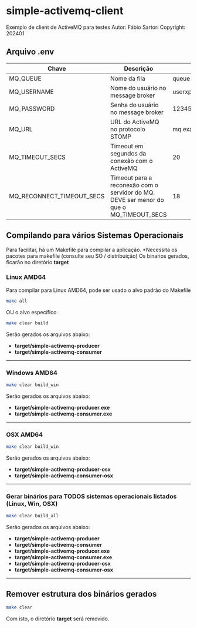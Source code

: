 # simple-activemq-client
Exemplo de client de ActiveMQ para testes
Autor: Fábio Sartori
Copyright: 202401

## Arquivo .env

| Chave | Descrição                                     | Exemplo |
|-------|-----------------------------------------------|---------|
| MQ_QUEUE | Nome da fila                                  | queue-teste |
| MQ_USERNAME | Nome do usuário no message broker             | userxpto |
| MQ_PASSWORD | Senha do usuário no message broker            | 123456 |
| MQ_URL | URL do ActiveMQ no protocolo STOMP            | mq.example.com:61613 |
| MQ_TIMEOUT_SECS | Timeout em segundos da conexão com o ActiveMQ | 20 |
| MQ_RECONNECT_TIMEOUT_SECS | Timeout para a reconexão com o servidor do MQ. DEVE ser menor do que o MQ_TIMEOUT_SECS | 18 | 



## Compilando para vários Sistemas Operacionais
Para facilitar, há um Makefile para compilar a aplicação.
*Necessita os pacotes para makefile (consulte seu SO / distribuição)
Os binarios gerados, ficarão no diretório **target**

### Linux AMD64
Para compilar para Linux AMD64, pode ser usado o alvo padrão do Makefile 

```bash
make all
```

OU o alvo específico.

```bash
make clear build
```

Serão gerados os arquivos abaixo:

- **target/simple-activemq-producer**
- **target/simple-activemq-consumer**

---
### Windows AMD64
```bash
make clear build_win
```

Serão gerados os arquivos abaixo:

- **target/simple-activemq-producer.exe**
- **target/simple-activemq-consumer.exe**

---
### OSX AMD64
```bash
make clear build_win
```

Serão gerados os arquivos abaixo:

- **target/simple-activemq-producer-osx**
- **target/simple-activemq-consumer-osx**

---
### Gerar binários para TODOS sistemas operacionais listados (Linux, Win, OSX)
```bash
make clear build_all
```

Serão gerados os arquivos abaixo:

- **target/simple-activemq-producer**
- **target/simple-activemq-consumer**
- **target/simple-activemq-producer.exe**
- **target/simple-activemq-consumer.exe**
- **target/simple-activemq-producer-osx**
- **target/simple-activemq-consumer-osx**

---
## Remover estrutura dos binários gerados
```bash
make clear
```
Com isto, o diretório **target** será removido.